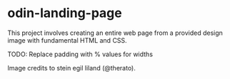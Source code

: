 # odin-landing-page

This project involves creating an entire web page from a provided design image with fundamental HTML and CSS. 

TODO: 
Replace padding with % values for widths 

Image credits to stein egil liland (@therato).